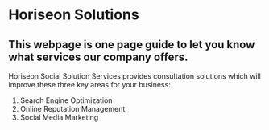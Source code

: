 # Horiseon Solutions

## This webpage is one page guide to let you know what services our company offers. 

Horiseon Social Solution Services provides consultation solutions which will improve these three key areas for your business:

1. Search Engine Optimization
2. Online Reputation Management
3. Social Media Marketing


